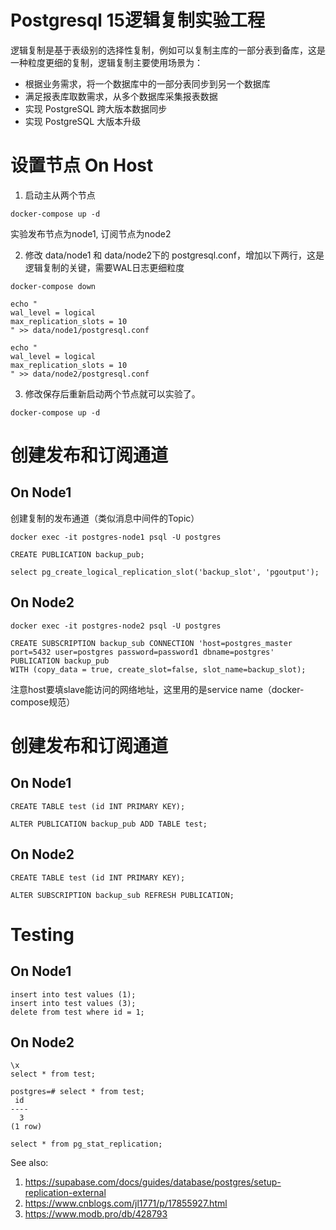 # Postgresql 15逻辑复制实验工程

逻辑复制是基于表级别的选择性复制，例如可以复制主库的一部分表到备库，这是一种粒度更细的复制，逻辑复制主要使用场景为：
* 根据业务需求，将一个数据库中的一部分表同步到另一个数据库
* 满足报表库取数需求，从多个数据库采集报表数据
* 实现 PostgreSQL 跨大版本数据同步
* 实现 PostgreSQL 大版本升级

# 设置节点 On Host
1. 启动主从两个节点
```
docker-compose up -d
```
实验发布节点为node1, 订阅节点为node2

2. 修改 data/node1 和 data/node2下的 postgresql.conf，增加以下两行，这是逻辑复制的关键，需要WAL日志更细粒度
```
docker-compose down

echo "
wal_level = logical
max_replication_slots = 10
" >> data/node1/postgresql.conf

echo "
wal_level = logical
max_replication_slots = 10
" >> data/node2/postgresql.conf

```

3. 修改保存后重新启动两个节点就可以实验了。
```
docker-compose up -d 
```

# 创建发布和订阅通道
## On Node1
创建复制的发布通道（类似消息中间件的Topic）
```
docker exec -it postgres-node1 psql -U postgres  

CREATE PUBLICATION backup_pub;

select pg_create_logical_replication_slot('backup_slot', 'pgoutput');
```

## On Node2
```
docker exec -it postgres-node2 psql -U postgres

CREATE SUBSCRIPTION backup_sub CONNECTION 'host=postgres_master port=5432 user=postgres password=password1 dbname=postgres'
PUBLICATION backup_pub
WITH (copy_data = true, create_slot=false, slot_name=backup_slot);
```
注意host要填slave能访问的网络地址，这里用的是service name（docker-compose规范）

# 创建发布和订阅通道
## On Node1
```
CREATE TABLE test (id INT PRIMARY KEY);

ALTER PUBLICATION backup_pub ADD TABLE test;
```

## On Node2
```
CREATE TABLE test (id INT PRIMARY KEY);

ALTER SUBSCRIPTION backup_sub REFRESH PUBLICATION;
```

# Testing
## On Node1
```
insert into test values (1);
insert into test values (3);
delete from test where id = 1;
```

## On Node2
```
\x
select * from test;

postgres=# select * from test;
 id 
----
  3
(1 row)

select * from pg_stat_replication;

```

See also:
1. https://supabase.com/docs/guides/database/postgres/setup-replication-external
2. https://www.cnblogs.com/jl1771/p/17855927.html
3. https://www.modb.pro/db/428793